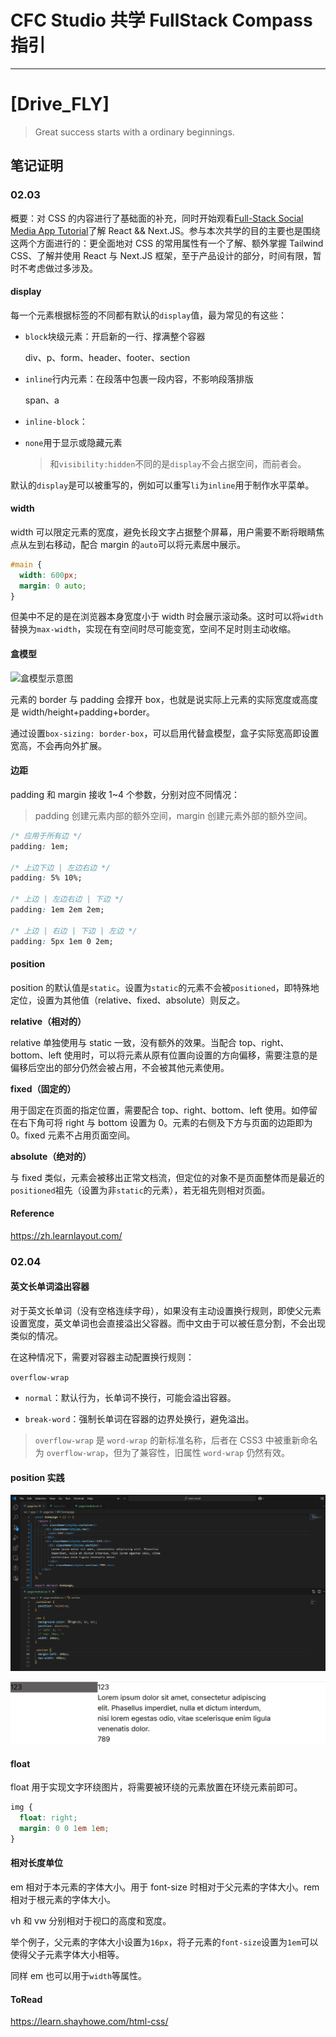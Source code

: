 # CFC Studio 共学 FullStack Compass 指引

---

# [Drive_FLY]

> Great success starts with a ordinary beginnings.

## 笔记证明

<!-- Content_START -->

### 02.03

概要：对 CSS 的内容进行了基础面的补充，同时开始观看[Full-Stack Social Media App Tutorial](https://www.youtube.com/watch?v=o080tU3sd0k)了解 React && Next.JS。参与本次共学的目的主要也是围绕这两个方面进行的：更全面地对 CSS 的常用属性有一个了解、额外掌握 Tailwind CSS、了解并使用 React 与 Next.JS 框架，至于产品设计的部分，时间有限，暂时不考虑做过多涉及。

#### display

每一个元素根据标签的不同都有默认的`display`值，最为常见的有这些：

- `block`块级元素：开启新的一行、撑满整个容器

  div、p、form、header、footer、section

- `inline`行内元素：在段落中包裹一段内容，不影响段落排版

  span、a

- `inline-block`：

- `none`用于显示或隐藏元素

  > 和`visibility:hidden`不同的是`display`不会占据空间，而前者会。

默认的`display`是可以被重写的，例如可以重写`li`为`inline`用于制作水平菜单。

#### width

width 可以限定元素的宽度，避免长段文字占据整个屏幕，用户需要不断将眼睛焦点从左到右移动，配合 margin 的`auto`可以将元素居中展示。

```css
#main {
  width: 600px;
  margin: 0 auto;
}
```

但美中不足的是在浏览器本身宽度小于 width 时会展示滚动条。这时可以将`width`替换为`max-width`，实现在有空间时尽可能变宽，空间不足时则主动收缩。

#### 盒模型

![盒模型示意图](https://developer.mozilla.org/zh-CN/docs/Learn_web_development/Core/Styling_basics/Box_model/box-model.png)

元素的 border 与 padding 会撑开 box，也就是说实际上元素的实际宽度或高度是 width/height+padding+border。

通过设置`box-sizing: border-box`，可以启用代替盒模型，盒子实际宽高即设置宽高，不会再向外扩展。

#### 边距

padding 和 margin 接收 1~4 个参数，分别对应不同情况：

> padding 创建元素内部的额外空间，margin 创建元素外部的额外空间。

```css
/* 应用于所有边 */
padding: 1em;

/* 上边下边 | 左边右边 */
padding: 5% 10%;

/* 上边 | 左边右边 | 下边 */
padding: 1em 2em 2em;

/* 上边 | 右边 | 下边 | 左边 */
padding: 5px 1em 0 2em;
```

#### position

position 的默认值是`static`。设置为`static`的元素不会被`positioned`，即特殊地定位，设置为其他值（relative、fixed、absolute）则反之。

**relative（相对的）**

relative 单独使用与 static 一致，没有额外的效果。当配合 top、right、bottom、left 使用时，可以将元素从原有位置向设置的方向偏移，需要注意的是偏移后空出的部分仍然会被占用，不会被其他元素使用。

**fixed（固定的）**

用于固定在页面的指定位置，需要配合 top、right、bottom、left 使用。如停留在右下角可将 right 与 bottom 设置为 0。元素的右侧及下方与页面的边距即为 0。fixed 元素不占用页面空间。

**absolute（绝对的）**

与 fixed 类似，元素会被移出正常文档流，但定位的对象不是页面整体而是最近的`positioned`祖先（设置为非`static`的元素），若无祖先则相对页面。

#### Reference

https://zh.learnlayout.com/

### 02.04

#### 英文长单词溢出容器

对于英文长单词（没有空格连续字母），如果没有主动设置换行规则，即使父元素设置宽度，英文单词也会直接溢出父容器。而中文由于可以被任意分割，不会出现类似的情况。

在这种情况下，需要对容器主动配置换行规则：

`overflow-wrap`

- `normal`：默认行为，长单词不换行，可能会溢出容器。

- `break-word`：强制长单词在容器的边界处换行，避免溢出。

> `overflow-wrap` 是 `word-wrap` 的新标准名称，后者在 CSS3 中被重新命名为 `overflow-wrap`，但为了兼容性，旧属性 `word-wrap` 仍然有效。

#### position 实践

![position-code](images\DriveFLY\position-code.png)

![position-preview](images\DriveFLY\position-preview.png)

#### float

float 用于实现文字环绕图片，将需要被环绕的元素放置在环绕元素前即可。

```css
img {
  float: right;
  margin: 0 0 1em 1em;
}
```

#### 相对长度单位

em 相对于本元素的字体大小。用于 font-size 时相对于父元素的字体大小。rem 相对于根元素的字体大小。

vh 和 vw 分别相对于视口的高度和宽度。

举个例子，父元素的字体大小设置为`16px`，将子元素的`font-size`设置为`1em`可以使得父子元素字体大小相等。

同样 em 也可以用于`width`等属性。

#### ToRead

https://learn.shayhowe.com/html-css/

<!-- Content_END -->
